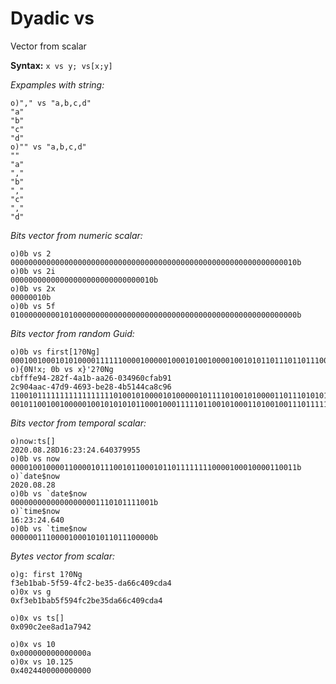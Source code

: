 # Dyadic vs 

Vector from scalar

**Syntax:** ``x vs y; vs[x;y]``

_Expamples with string:_

```o
o)"," vs "a,b,c,d"
"a"
"b"
"c"
"d"
o)"" vs "a,b,c,d"
""
"a"
","
"b"
","
"c"
","
"d"
```

_Bits vector from numeric scalar:_

```o
o)0b vs 2
0000000000000000000000000000000000000000000000000000000000000010b
o)0b vs 2i
00000000000000000000000000000010b
o)0b vs 2x
00000010b
o)0b vs 5f
0100000000010100000000000000000000000000000000000000000000000000b
```

_Bits vector from random Guid:_

```o
o)0b vs first[1?0Ng]
00010010001010100001111110000100000100010100100001001010110111011011100000001000110111000100001100011111101000010100100100110100b
o){0N!x; 0b vs x}'2?0Ng
cbfffe94-282f-4a1b-aa26-034960cfab91
2c904aac-47d9-4693-be28-4b5144ca8c96
11001011111111111111111010010100001010000010111101001010000110111010101000100110000000110100100101100000110011111010101110010001b
00101100100100000100101010101100010001111101100101000110100100111011111000101000010010110101000101000100110010101000110010010110b
```

_Bits vector from temporal scalar:_

```o
o)now:ts[]
2020.08.28D16:23:24.640379955
o)0b vs now
0000100100001100001011100101100010110111111110000100010000110011b
o)`date$now
2020.08.28
o)0b vs `date$now
00000000000000000001110101111001b
o)`time$now
16:23:24.640
o)0b vs `time$now
00000011100001000101011011100000b
```

_Bytes vector from scalar:_

```o
o)g: first 1?0Ng
f3eb1bab-5f59-4fc2-be35-da66c409cda4
o)0x vs g
0xf3eb1bab5f594fc2be35da66c409cda4

o)0x vs ts[]
0x090c2ee8ad1a7942

o)0x vs 10
0x000000000000000a
o)0x vs 10.125
0x4024400000000000
```
